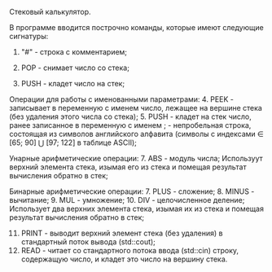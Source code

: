 Стековый калькулятор.

В программе вводится построчно команды, которые имеют следующие сигнатуры:

1.  "#" - строка с комментарием;

2. POP - снимает число со стека;

3. PUSH <number> - кладет число на стек;

Операции для работы с именованными параметрами:
   4. PEEK <varname> - записывает в переменную с именем <varname> число, лежащее на вершине стека (без удаления этого числа со стека);
   5. PUSH <varname> - кладет на стек число, ранее записанное в переменную с именем <varname>;
    <varname> - непробельная строка, состоящая из символов английского алфавита (символы с индексами ∈ [65; 90] ⋃ [97; 122] в таблице ASCII);

Унарные арифметические операции:
   7. ABS - модуль числа;
    Используут верхний элемента стека, изымая его из стека и
    помещая результат вычисления обратно в стек; 
   
Бинарные арифметические операции:
   7. PLUS - сложение;
   8. MINUS - вычитание;
   9. MUL - умножение;
   10. DIV - целочисленное деление;
    Использует два верхних элемента стека, изымая их из стека и
    помещая результат вычисления обратно в стек;

   11. PRINT - выводит верхний элемент стека (без удаления) в стандартный поток вывода (std::cout);
   12. READ - читает со стандартного потока ввода (std::cin) строку, содержащую число, и кладет это число на вершину стека.
